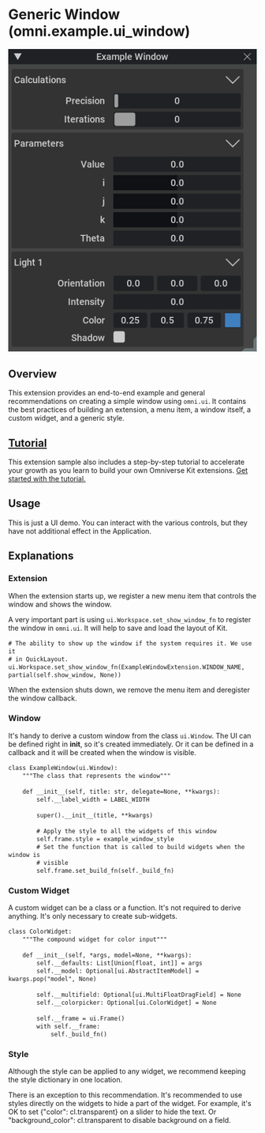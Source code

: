 
# Generic Window (omni.example.ui_window)
![](../data/preview.png)
## Overview
This extension provides an end-to-end example and general recommendations on creating a
simple window using `omni.ui`. It contains the best practices of building an extension, a menu item, a window itself, a custom widget, and a generic style.

## [Tutorial](../tutorial/tutorial.md)
This extension sample also includes a step-by-step tutorial to accelerate your growth as you learn to build your own
Omniverse Kit extensions. [Get started with the tutorial.](../tutorial/tutorial.md)

## Usage
This is just a UI demo. You can interact with the various controls, but they have not additional effect in the Application.

## Explanations
### Extension
When the extension starts up, we register a new menu item that controls the
window and shows the window.

A very important part is using `ui.Workspace.set_show_window_fn` to register the
window in `omni.ui`. It will help to save and load the layout of Kit.

```
# The ability to show up the window if the system requires it. We use it
# in QuickLayout.
ui.Workspace.set_show_window_fn(ExampleWindowExtension.WINDOW_NAME, partial(self.show_window, None))
```

When the extension shuts down, we remove the menu item and deregister the window
callback.

### Window

It's handy to derive a custom window from the class `ui.Window`. The UI can be
defined right in __init__, so it's created immediately. Or it can be defined in
a callback and it will be created when the window is visible.

```
class ExampleWindow(ui.Window):
    """The class that represents the window"""

    def __init__(self, title: str, delegate=None, **kwargs):
        self.__label_width = LABEL_WIDTH

        super().__init__(title, **kwargs)

        # Apply the style to all the widgets of this window
        self.frame.style = example_window_style
        # Set the function that is called to build widgets when the window is
        # visible
        self.frame.set_build_fn(self._build_fn)
```

### Custom Widget

A custom widget can be a class or a function. It's not required to derive
anything. It's only necessary to create sub-widgets.

```
class ColorWidget:
    """The compound widget for color input"""

    def __init__(self, *args, model=None, **kwargs):
        self.__defaults: List[Union[float, int]] = args
        self.__model: Optional[ui.AbstractItemModel] = kwargs.pop("model", None)

        self.__multifield: Optional[ui.MultiFloatDragField] = None
        self.__colorpicker: Optional[ui.ColorWidget] = None

        self.__frame = ui.Frame()
        with self.__frame:
            self._build_fn()
```

### Style

Although the style can be applied to any widget, we recommend keeping the style
dictionary in one location.

There is an exception to this recommendation. It's recommended to use styles
directly on the widgets to hide a part of the widget. For example, it's OK to
set {"color": cl.transparent} on a slider to hide the text. Or
"background_color": cl.transparent to disable background on a field.
